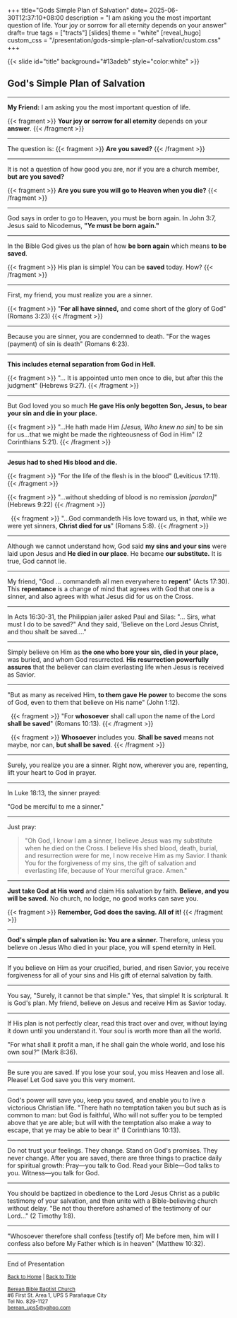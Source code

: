 +++
title="Gods Simple Plan of Salvation"
date= 2025-06-30T12:37:10+08:00
description = "I am asking you the most important question of life. Your joy or sorrow for all eternity depends on your answer"
draft= true
tags = ["tracts"]
[slides]
  theme = "white"
[reveal_hugo]
  custom_css = "/presentation/gods-simple-plan-of-salvation/custom.css"
+++

{{< slide id="title" background="#13adeb" style="color:white" >}}

## God's Simple Plan of Salvation

---


<b class="redtext">My Friend:</b> I am asking you the most important question of life.

{{< fragment >}}
**Your joy or sorrow for all eternity** depends on your **answer**.
{{< /fragment >}}

---

The question is:
{{< fragment >}}
<b>Are you saved?</b>
{{< /fragment >}}

---

It is not a question of how good you are,
nor if you are a church member, **but are you saved?** 

{{< fragment >}}
**Are you sure you will go to Heaven when you die?**
{{< /fragment >}}

---

God says in order to go to Heaven, you must be born again. In John 3:7, Jesus said to Nicodemus, <b class="redtext">"Ye must be born again."</b>

---

In the Bible God gives us the plan of how **be born again** which means **to be saved**. 

{{< fragment >}}
His plan is simple! You can be **saved** today. How?
{{< /fragment >}}

---


First, my friend, you must realize you are a sinner. 

{{< fragment >}}
<span class="redtext">"**For all have sinned,** and come short of the glory of God"</span> (Romans 3:23)
{{< /fragment >}}

---

Because you are sinner, you are condemned to death. <span class="redtext">"For the wages </span>(payment) <span class="redtext">of sin is death"</span> (Romans 6:23). 

---
**This includes eternal separation from God in Hell.**

{{< fragment >}}
<span class="redtext">"... It is appointed unto men once to die, but after this the judgment"</span> (Hebrews 9:27).
{{< /fragment >}}

---

But God loved you so much **He gave His only begotten Son, Jesus, to bear your sin and die in your place.** 

{{< fragment >}}
<span class="redtext">"...He hath made Him</span> *[Jesus, Who knew no sin]* <span class="redtext">to be sin for us...that we might be made the righteousness of God in Him"</span> (2 Corinthians 5:21).
{{< /fragment >}}

---

**Jesus had to shed His blood and die.** 

{{< fragment >}}
<span class="redtext">"For the life of the flesh is in the blood"</span> (Leviticus 17:11). 
{{< /fragment >}}
&nbsp;

{{< fragment >}}
<span class="redtext">"...without shedding of blood is no remission</span> *[pardon]*" (Hebrews 9:22)
{{< /fragment >}}

&nbsp;
{{< fragment >}}
<span class="redtext">"...God commandeth His love toward us, in that, while we were yet sinners, **Christ died for us**"</span> (Romans 5:8).
{{< /fragment >}}


---

Although we cannot understand how, God said **my sins and your sins** were laid upon Jesus and **He died in our place**. He became **our substitute.** It is true, God cannot lie.

---

My friend, <span class="redtext">"God ... commandeth all men everywhere to **repent**"</span> (Acts 17:30). This **repentance** is a change of mind that agrees with God that one is a sinner, and also agrees with what Jesus did for us on the Cross.

---

In Acts 16:30-31, the Philippian jailer asked Paul and Silas: <span class="redtext">"... Sirs, what must I do to be saved?" And they said, 'Believe on the Lord Jesus Christ, and thou shalt be saved...."</span>

---

Simply believe on Him as **the one who bore your sin, died in your place,** was buried, and whom God resurrected. **His resurrection powerfully assures** that the believer can claim everlasting life when Jesus is received as Savior.

---

<span class="redtext">"But as many as received Him, **to them gave He power** to become the sons of God, even to them that believe on His name"</span> (John 1:12).

&nbsp;
{{< fragment >}}
<span class="redtext">"For **whosoever** shall call upon the name of the Lord **shall be saved**"</span> (Romans 10:13).
{{< /fragment >}}

&nbsp;
{{< fragment >}}
**Whosoever** includes you. **Shall be saved** means not maybe, nor can, **but shall be saved**.
{{< /fragment >}}

---

Surely, you realize you are a sinner. Right now, wherever you are, repenting, lift your heart to God in prayer.

---

In Luke 18:13, the sinner prayed: 

<span class="redtext">"God be merciful to me a sinner."</span>

---

Just pray: 

>"Oh God, I know I am a sinner, I believe Jesus was my substitute when he died on the Cross. I believe His shed blood, death, burial, and resurrection were for me, I now receive Him as my Savior. I thank You for the forgiveness of my sins, the gift of salvation and everlasting life, because of Your merciful grace. Amen."

---

**Just take God at His word** and claim His salvation by faith. **Believe, and you will be saved.** No church, no lodge, no good works can save you. 

{{< fragment >}}
**Remember, God does the saving. All of it!**
{{< /fragment >}}

---

**God's simple plan of salvation is: You are a sinner.** Therefore, unless you believe on Jesus Who died in your place, you will spend eternity in Hell.

---

<!-- continue formatting #21 -->

If you believe on Him as your crucified, buried, and risen Savior, you receive forgiveness for all of your sins and His gift of eternal salvation by faith.

---

You say, "Surely, it cannot be that simple." Yes, that simple! It is scriptural. It is God's plan. My friend, believe on Jesus and receive Him as Savior today.

---

If His plan is not perfectly clear, read this tract over and over, without laying it down until you understand it. Your soul is worth more than all the world.

"For what shall it profit a man, if he shall gain the whole world, and lose his own soul?" (Mark 8:36).

---

Be sure you are saved. If you lose your soul, you miss Heaven and lose all. Please! Let God save you this very moment.

---

God's power will save you, keep you saved, and enable you to live a victorious Christian life. "There hath no temptation taken you but such as is common to man: but God is faithful, Who will not suffer you to be tempted above that ye are able; but will with the temptation also make a way to escape, that ye may be able to bear it" (I Corinthians 10:13).

---

Do not trust your feelings. They change. Stand on God's promises. They never change. After you are saved, there are three things to practice daily for spiritual growth: Pray—you talk to God. Read your Bible—God talks to you. Witness—you talk for God.

---

You should be baptized in obedience to the Lord Jesus Christ as a public testimony of your salvation, and then unite with a Bible-believing church without delay. "Be not thou therefore ashamed of the testimony of our Lord..." (2 Timothy 1:8).

---

"Whosoever therefore shall confess [testify of] Me before men, him will I confess also before My Father which is in heaven" (Matthew 10:32).

---

End of Presentation
<p>
<small>
<a href="/">Back to Home</a> | <a href="#title">Back to Title</a>
</small>
</p>
<small>
<a href="https://www.bereanbbc.org/" rel="nofollow" target="_blank">Berean Bible Baptist Church</a><br/>
#6 First St. Area 1, UPS 5 Parañaque City <br/>
Tel No. 829-1127<br/>
<a href="mailto:berean_ups5@yahoo.com">berean_ups5@yahoo.com</a>

</small>


